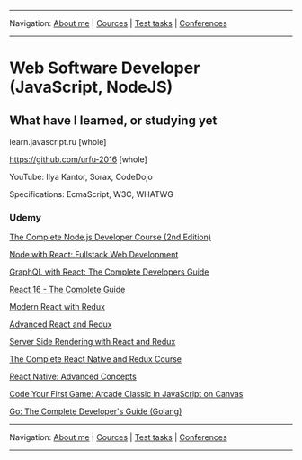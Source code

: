 
___
Navigation: 
[About me](README.md "My experience, skills") |
[Cources](COURCES.md "What am I learning?") |
[Test tasks](TESTS.md "I did this projects") |
[Conferences](CONFERENCES.md "Where could you see me?")
___


# Web Software Developer (JavaScript, NodeJS)

## What have I learned, or studying yet

learn.javascript.ru [whole]

https://github.com/urfu-2016 [whole]

YouTube: Ilya Kantor, Sorax, CodeDojo

Specifications: EcmaScript, W3C, WHATWG

### Udemy

[The Complete Node.js Developer Course (2nd Edition)](https://www.udemy.com/the-complete-nodejs-developer-course-2/learn/v4/overview)

[Node with React: Fullstack Web Development](https://www.udemy.com/node-with-react-fullstack-web-development/)

[GraphQL with React: The Complete Developers Guide](https://www.udemy.com/graphql-with-react-course/)

[React 16 - The Complete Guide ](https://www.udemy.com/react-the-complete-guide-incl-redux/learn/v4/overview)

[Modern React with Redux](https://www.udemy.com/react-redux/learn/v4/overview)

[Advanced React and Redux](https://www.udemy.com/react-redux-tutorial/)

[Server Side Rendering with React and Redux](https://www.udemy.com/server-side-rendering-with-react-and-redux/learn/v4/overview)

[The Complete React Native and Redux Course](https://www.udemy.com/the-complete-react-native-and-redux-course/learn/v4/overview)

[React Native: Advanced Concepts](https://www.udemy.com/react-native-advanced/learn/v4/overview)

[Code Your First Game: Arcade Classic in JavaScript on Canvas](https://www.udemy.com/code-your-first-game/learn/v4/overview)

[Go: The Complete Developer's Guide (Golang)](https://www.udemy.com/go-the-complete-developers-guide/)



___
Navigation: 
[About me](README.md "My experience, skills") |
[Cources](COURCES.md "What am I learning?") |
[Test tasks](TESTS.md "I did this projects") |
[Conferences](CONFERENCES.md "Where could you see me?")
___